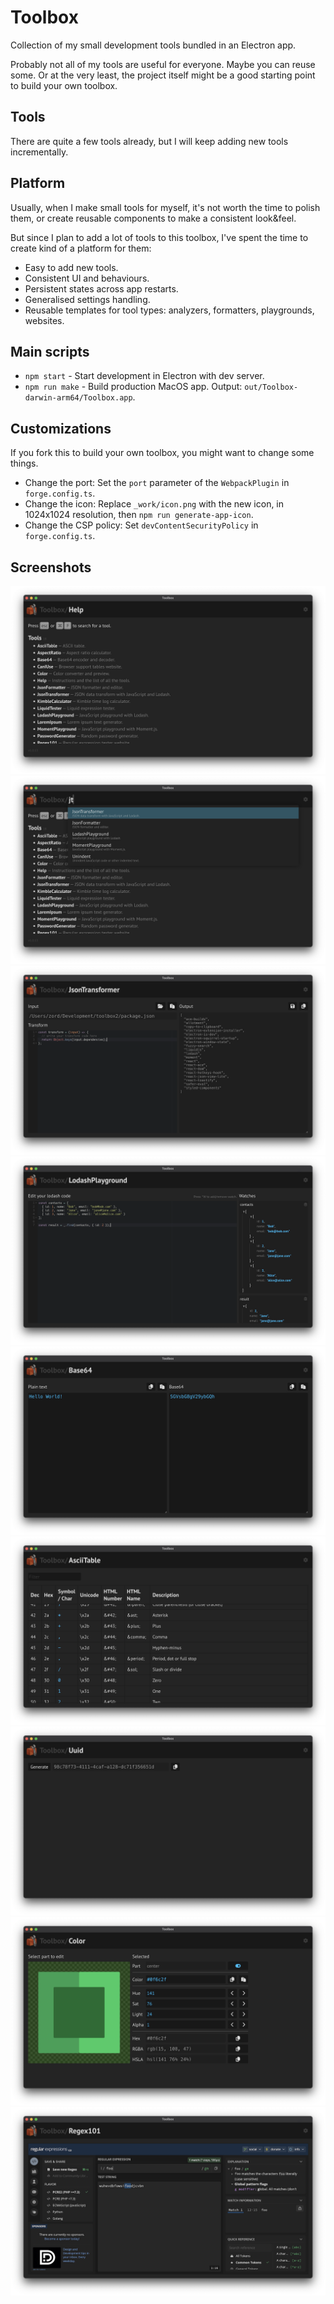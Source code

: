 # Toolbox

Collection of my small development tools bundled in an Electron app.

Probably not all of my tools are useful for everyone. Maybe you can reuse some. Or at the very least, the project itself might be a good starting point to build your own toolbox.

## Tools

There are quite a few tools already, but I will keep adding new tools incrementally.

## Platform

Usually, when I make small tools for myself, it's not worth the time to polish them, or create reusable components to make a consistent look&feel.

But since I plan to add a lot of tools to this toolbox, I've spent the time to create kind of a platform for them:

- Easy to add new tools.
- Consistent UI and behaviours.
- Persistent states across app restarts.
- Generalised settings handling.
- Reusable templates for tool types: analyzers, formatters, playgrounds, websites.

## Main scripts

- `npm start` - Start development in Electron with dev server.
- `npm run make` - Build production MacOS app. Output: `out/Toolbox-darwin-arm64/Toolbox.app`.

## Customizations

If you fork this to build your own toolbox, you might want to change some things.

- Change the port: Set the `port` parameter of the `WebpackPlugin` in `forge.config.ts`.
- Change the icon: Replace `_work/icon.png` with the new icon, in 1024x1024 resolution, then `npm run generate-app-icon`.
- Change the CSP policy: Set `devContentSecurityPolicy` in `forge.config.ts`.

## Screenshots

![Help](docs/screenshot-help.png)
![Search](docs/screenshot-search.png)
![Json](docs/screenshot-json.png)
![Lodash](docs/screenshot-lodash.png)
![Base64](docs/screenshot-bsase64.png)
![Ascii](docs/screenshot-ascii.png)
![Uuid](docs/screenshot-uuid.png)
![Color](docs/screenshot-color.png)
![Regex](docs/screenshot-regex.png)
